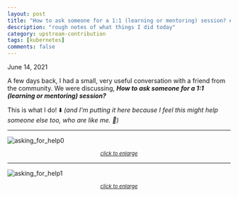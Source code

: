 ```yaml
---
layout: post
title: "How to ask someone for a 1:1 (learning or mentoring) session? #24"
description: "rough notes of what things I did today"
category: upstream-contribution
tags: [kubernetes]
comments: false
---
```


June 14, 2021

A few days back, I had a small, very useful conversation with a friend from the community. We were discussing, ***How to ask someone for a 1:1 (learning or mentoring) session?***

This is what I do! ⬇️ *(and I'm putting it here because I feel this might help someone else too, who are like me. 🙂)*

---

![asking_for_help0](https://user-images.githubusercontent.com/30499743/121845317-e3c68900-cd02-11eb-9dfb-ccf63651872b.png)

<center><sub><i><a href="https://user-images.githubusercontent.com/30499743/121845317-e3c68900-cd02-11eb-9dfb-ccf63651872b.png">click to enlarge</a></i></sub></center>

---

![asking_for_help1](https://user-images.githubusercontent.com/30499743/121845324-e5904c80-cd02-11eb-826f-5201ec2ad5ad.png)

<center><sub><i><a href="https://user-images.githubusercontent.com/30499743/121845324-e5904c80-cd02-11eb-826f-5201ec2ad5ad.png">click to enlarge</a></i></sub></center>

